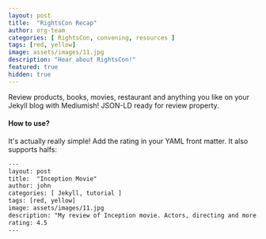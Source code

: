 ```yaml
---
layout: post
title:  "RightsCon Recap"
author: org-team
categories: [ RightsCon, convening, resources ]
tags: [red, yellow]
image: assets/images/11.jpg
description: "Hear about RightsCon!"
featured: true
hidden: true
---
```


Review products, books, movies, restaurant and anything you like on your Jekyll blog with Mediumish! JSON-LD ready for review property.

#### How to use?

It's actually really simple! Add the rating in your YAML front matter. It also supports halfs:

```html
---
layout: post
title:  "Inception Movie"
author: john
categories: [ Jekyll, tutorial ]
tags: [red, yellow]
image: assets/images/11.jpg
description: "My review of Inception movie. Actors, directing and more."
rating: 4.5
---
```

